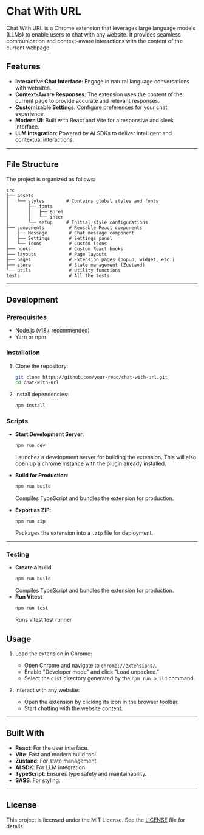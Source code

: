 # Chat With URL

Chat With URL is a Chrome extension that leverages large language models (LLMs) to enable users to chat with any website. It provides seamless communication and context-aware interactions with the content of the current webpage.

## Features

- **Interactive Chat Interface**: Engage in natural language conversations with websites.
- **Context-Aware Responses**: The extension uses the content of the current page to provide accurate and relevant responses.
- **Customizable Settings**: Configure preferences for your chat experience.
- **Modern UI**: Built with React and Vite for a responsive and sleek interface.
- **LLM Integration**: Powered by AI SDKs to deliver intelligent and contextual interactions.

---

## File Structure

The project is organized as follows:

```
src
├── assets
│   └── styles        # Contains global styles and fonts
│       ├── fonts
│       │   ├── Borel
│       │   └── inter
│       └── setup     # Initial style configurations
├── components         # Reusable React components
│   ├── Message        # Chat message component
│   ├── Settings       # Settings panel
│   └── icons          # Custom icons
├── hooks              # Custom React hooks
├── layouts            # Page layouts
├── pages              # Extension pages (popup, widget, etc.)
├── store              # State management (Zustand)
└── utils              # Utility functions
tests                  # All the tests
```

---

## Development

### Prerequisites

- Node.js (v18+ recommended)
- Yarn or npm

### Installation

1. Clone the repository:
   ```bash
   git clone https://github.com/your-repo/chat-with-url.git
   cd chat-with-url
   ```

2. Install dependencies:
   ```bash
   npm install
   ```

### Scripts

- **Start Development Server**:
  ```bash
  npm run dev
  ```
  Launches a development server for building the extension. This will also open up a chrome instance with the plugin already installed.

- **Build for Production**:
  ```bash
  npm run build
  ```
  Compiles TypeScript and bundles the extension for production.

- **Export as ZIP**:
  ```bash
  npm run zip
  ```
  Packages the extension into a `.zip` file for deployment.

---

### Testing
- **Create a build**
  ```bash
  npm run build
  ```
  Compiles TypeScript and bundles the extension for production.
- **Run Vitest**
  ```bash
  npm run test
  ```
  Runs vitest test runner

## Usage

1. Load the extension in Chrome:
   - Open Chrome and navigate to `chrome://extensions/`.
   - Enable "Developer mode" and click "Load unpacked."
   - Select the `dist` directory generated by the `npm run build` command.

2. Interact with any website:
   - Open the extension by clicking its icon in the browser toolbar.
   - Start chatting with the website content.

---

## Built With

- **React**: For the user interface.
- **Vite**: Fast and modern build tool.
- **Zustand**: For state management.
- **AI SDK**: For LLM integration.
- **TypeScript**: Ensures type safety and maintainability.
- **SASS**: For styling.

---

## License

This project is licensed under the MIT License. See the [LICENSE](LICENSE) file for details.
